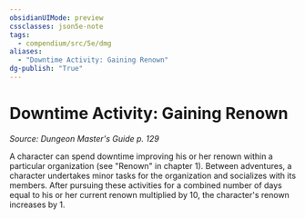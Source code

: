 ```yaml
---
obsidianUIMode: preview
cssclasses: json5e-note
tags:
  - compendium/src/5e/dmg
aliases:
  - "Downtime Activity: Gaining Renown"
dg-publish: "True"
---
```

# Downtime Activity: Gaining Renown
*Source: Dungeon Master's Guide p. 129* 

A character can spend downtime improving his or her renown within a particular organization (see "Renown" in chapter 1). Between adventures, a character undertakes minor tasks for the organization and socializes with its members. After pursuing these activities for a combined number of days equal to his or her current renown multiplied by 10, the character's renown increases by 1.